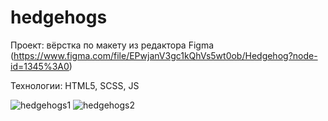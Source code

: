 # hedgehogs
Проект: вёрстка по макету из редактора Figma (https://www.figma.com/file/EPwjanV3gc1kQhVs5wt0ob/Hedgehog?node-id=1345%3A0)

Технологии: HTML5, SCSS, JS

![hedgehogs1](https://user-images.githubusercontent.com/77698266/187092870-d487b108-bb91-4332-b35c-6d1c54cd9b56.png)
![hedgehogs2](https://user-images.githubusercontent.com/77698266/187092882-30629db7-3726-4719-84bf-d2210fc43c5d.png)
